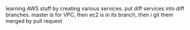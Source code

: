 learning AWS stuff by creating various services. put diff services into diff branches.
master is for VPC, then ec2 is in its branch, then i git them merged by pull request
